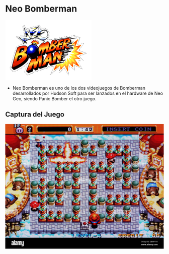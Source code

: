 # Neo Bomberman
![Imagen Portada](/Imagenes/Primer%20imagen.png)


- Neo Bomberman es uno de los dos videojuegos de Bomberman desarrollados por Hudson Soft para ser lanzados en el hardware de Neo Geo, siendo Panic Bomber el otro juego.

## Captura del Juego
![Imagen de Juego](Imagenes/Segunda%20imagen.jpg)